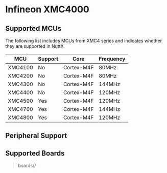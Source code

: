 # Infineon XMC4000

## Supported MCUs

The following list includes MCUs from XMC4 series and indicates whether
they are supported in NuttX

| MCU     | Support | Core       | Frequency |
| ------- | ------- | ---------- | --------- |
| XMC4100 | No      | Cortex-M4F | 80MHz     |
| XMC4200 | No      | Cortex-M4F | 80MHz     |
| XMC4300 | No      | Cortex-M4F | 144MHz    |
| XMC4400 | No      | Cortex-M4F | 120MHz    |
| XMC4500 | Yes     | Cortex-M4F | 120MHz    |
| XMC4700 | Yes     | Cortex-M4F | 144MHz    |
| XMC4800 | Yes     | Cortex-M4F | 120MHz    |

## Peripheral Support

## Supported Boards

> boards/*/*
